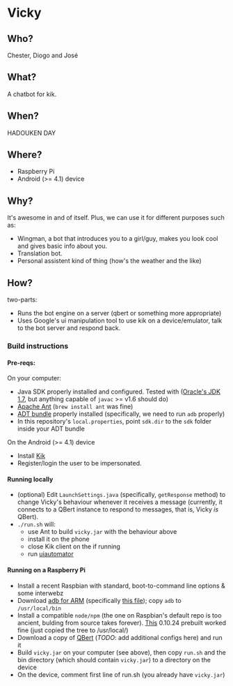 # Vicky

## Who?
Chester, Diogo and José

## What?
A chatbot for kik.

## When?
HADOUKEN DAY

## Where?
- Raspberry Pi
- Android (>= 4.1) device

## Why?

It's awesome in and of itself. Plus, we can use it for different purposes such as:

- Wingman, a bot that introduces you to a girl/guy, makes you look cool and gives basic info about you.
- Translation bot.
- Personal assistent kind of thing (how's the weather and the like)

## How?

two-parts:

- Runs the bot engine on a server (qbert or something more appropriate)
- Uses Google's ui manipulation tool to use kik on a device/emulator, talk to the bot server and respond back.

### Build instructions

#### Pre-reqs:

On your computer:

- Java SDK properly installed and configured. Tested with ([Oracle's JDK 1.7](http://www.oracle.com/technetwork/java/javase/downloads/jdk7-downloads-1880260.html), but anything capable of `javac` >= v1.6 should do)
- [Apache Ant](http://ant.apache.org/) (`brew install ant` was fine)
- [ADT bundle](http://developer.android.com/sdk/index.html) properly installed (specifically, we need to run `adb` properly)
- In this repository's `local.properties`, point `sdk.dir` to the `sdk` folder inside your ADT bundle

On the Android (>= 4.1) device

- Install [Kik](http://kik.com)
- Register/login the user to be impersonated.

#### Running locally

- (optional) Edit `LaunchSettings.java` (specifically, `getResponse` method) to change Vicky's behaviour whenever it receives a message (currently, it connects to a QBert instance to respond to messages, that is, Vicky *is* QBert).
- `./run.sh` will:
  - use Ant to build `vicky.jar` with the behaviour above
  - install it on the phone
  - close Kik client on the if running
  - run [uiautomator](http://developer.android.com/tools/help/uiautomator/index.html)

#### Running on a Raspberry Pi

- Install a recent Raspbian with standard, boot-to-command line options & some interwebz
- Download [adb for ARM](http://forum.xda-developers.com/showthread.php?t=1924492) (specifically [this file](http://forum.xda-developers.com/attachment.php?attachmentid=1392336&d=1349930509)); copy `adb` to `/usr/local/bin`
- Install a compatible `node/npm` (the one on Raspbian's default repo is too ancient, bulding from source takes forever). [This](https://gist.github.com/adammw/3245130/raw/v0.10.24/node-v0.10.24-linux-arm-armv6j-vfp-hard.tar.gz) 0.10.24 prebuilt worked fine (just copied the tree to /usr/local/)
- Download a copy of [QBert](http://github.com/uken/hubot) (*TODO*: add additional configs here) and run it
- Build `vicky.jar` on your computer (see above), then copy `run.sh` and the bin directory (which should contain `vicky.jar`) to a directory on the device
- On the device, comment first line of run.sh (you already have `vicky.jar`)

